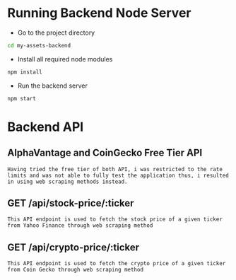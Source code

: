 # Running Backend Node Server

- Go to the project directory

```bash
cd my-assets-backend
```

- Install all required node modules

```bash
npm install
```

- Run the backend server

```bash
npm start
```

# Backend API

## AlphaVantage and CoinGecko Free Tier API

`Having tried the free tier of both API, i was restricted to the rate limits and was not able to fully test the application thus, i resulted in using web scraping methods instead.`

## GET /api/stock-price/:ticker

`This API endpoint is used to fetch the stock price of a given ticker from Yahoo Finance through web scraping method`

## GET /api/crypto-price/:ticker

`This API endpoint is used to fetch the crypto price of a given ticker from Coin Gecko through web scraping method`
